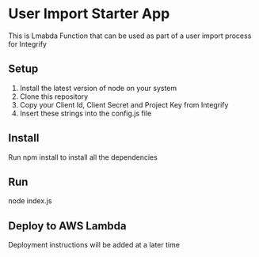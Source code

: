# User Import Starter App
This is Lmabda Function that can be used as part of a user import process for Integrify

## Setup
1. Install the latest version of node on your system
2. Clone this repository
3. Copy your Client Id, Client Secret and Project Key from Integrify
4. Insert these strings into the config.js file

## Install
Run npm install to install all the dependencies 

## Run
node index.js

## Deploy to AWS Lambda
Deployment instructions will be added at a later time






